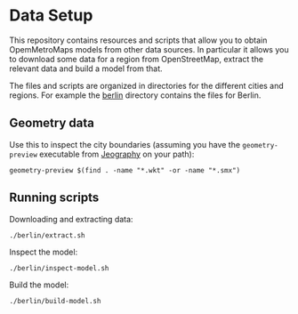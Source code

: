 # Data Setup

This repository contains resources and scripts that allow you to obtain
OpemMetroMaps models from other data sources. In particular it allows you
to download some data for a region from OpenStreetMap, extract the relevant
data and build a model from that.

The files and scripts are organized in directories for the different cities
and regions. For example the [berlin](berlin) directory contains the files
for Berlin.

## Geometry data

Use this to inspect the city boundaries (assuming you have the
`geometry-preview` executable from
[Jeography](https://github.com/topobyte/jeography-gis) on your path):

    geometry-preview $(find . -name "*.wkt" -or -name "*.smx")

## Running scripts

Downloading and extracting data:

    ./berlin/extract.sh

Inspect the model:

    ./berlin/inspect-model.sh

Build the model:

    ./berlin/build-model.sh
